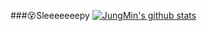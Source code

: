 ###😵Sleeeeeeepy
[![JungMin's github stats](https://github-readme-stats.vercel.app/api?username=watxh)](https://github.com/watxh/github-readme-stats)

<!--
**watxh/watxh** is a ✨ _special_ ✨ repository because its `README.md` (this file) appears on your GitHub profile.

Here are some ideas to get you started:

- 🔭 I’m currently working on ...
- 🌱 I’m currently learning ...
- 👯 I’m looking to collaborate on ...
- 🤔 I’m looking for help with ...
- 💬 Ask me about ...
- 📫 How to reach me: ...
- 😄 Pronouns: ...
- ⚡ Fun fact: ...
-->

